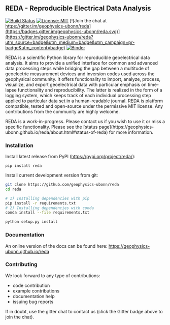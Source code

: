 ## REDA - Reproducible Electrical Data Analysis

[![Build Status](https://travis-ci.org/geophysics-ubonn/reda.svg?branch=master)](https://travis-ci.org/geophysics-ubonn/reda)
[![License: MIT](https://img.shields.io/badge/License-MIT-yellow.svg)](https://opensource.org/licenses/MIT)
[![Join the chat at https://gitter.im/geophysics-ubonn/reda](https://badges.gitter.im/geophysics-ubonn/reda.svg)](https://gitter.im/geophysics-ubonn/reda?utm_source=badge&utm_medium=badge&utm_campaign=pr-badge&utm_content=badge)
[![Binder](https://mybinder.org/badge.svg)](https://mybinder.org/v2/gh/geophysics-ubonn/try-reda/master?filepath=reda_test.ipynb)

REDA is a scientific Python library for reproducible geoelectrical data
analysis. It aims to provide a unified interface for common and advanced data
processing steps while bridging the gap between a multitude of geoelectric
measurement devices and inversion codes used across the geophysical community.
It offers functionality to import, analyze, process, visualize, and export
geoelectrical data with particular emphasis on time-lapse functionality and
reproducibility. The latter is realized in the form of a logging system, which
keeps track of each individual processing step applied to particular data set
in a human-readable journal. REDA is platform compatible, tested and
open-source under the permissive MIT license. Any contributions from the
community are highly welcome.

<aside class="warning">
REDA is a work-in-progress. Please contact us if you wish to use it or miss a
specific functionality. Please see the
[status page](https://geophysics-ubonn.github.io/reda/about.html#status-of-reda) for more
information.
</aside>

### Installation

Install latest release from PyPI (https://pypi.org/project/reda/):

    pip install reda

Install current development version from git:

```bash
git clone https://github.com/geophysics-ubonn/reda
cd reda

# 1) Installing dependencies with pip
pip install -r requirements.txt
# 2) Installing dependencies with conda
conda install --file requirements.txt

python setup.py install
```

### Documentation

An online version of the docs can be found here:
<https://geophysics-ubonn.github.io/reda>

### Contributing

We look forward to any type of contributions:

* code contribution
* example contributions
* documentation help
* issuing bug reports

If in doubt, use the gitter chat to contact us (click the Gitter badge above to join the chat).

<!--
Electrical geophysical data is increasingly measured in time-lapse setups,
which leads, in addition to the common use of multi-channel systems which are
capable of capturing the full time-series of either time-domain or frequency
domain systems, to a large number of datasets. These datasets are to be
analyzed with respect to various properties. These are, among others, outlier
detection, normal-reciprocal analysis for error estimation and quality control,
and coupling effects.

While electrical resistivity tomography (ERT) measures real transfer
resistances using a large number of four-point spreads, tomographic IP
measurements additionally capture the induced polarization (IP) effect in terms
of a decay curve. Measurements in the frequency domain capture the resistance
and polarizability for a wide range of frequencies, thereby capturing spectral
induced polarization (SIP) signatures. When SIP signatures are recorded at a
large number of different electrode configurations with the aim of a tomography
analysis, the method is often referred to as electrical impedance tomography
(EIT). Hereby some ambiguity exists, as EIT can refer to tomographic
measurements of the complex impedance (resistance plus polarization) in the
frequency domain for only one frequency or for a whole frequency range.
Sometimes multi-frequency measurements are thus referred to as sEIT
measurements (spectral electrical impedance tomography).

The dimensionality of the data that is nowadays captures increases steadily,
with new dimensions being measurement frequency, time step in a time-lapse
monitoring setup and third dimension. This requires the adaptation of existing
and new analysis procedures to these N-dimensional datasets. Established
procedures are hereby commonly based on plain text files or 2-dimensional data array
representations (e.g., Matlab matrices, columns denote electrode positions and
measurements, row denote measurements at various four-point spreads). Here, new
approaches are required to keep data analysis efforts at similar levels,
compared to "established" work flows. Luckily, the last years have seen the
emergence of suitable, free, and advanced (Python) libraries that can be used
without much adaptation for these purposes. The pandas DataFrame object allows
the storage and manipulation of N-dimensional datasets. We here propose to
build a framework for the import, storage, and modification of geoelectrical
datasets based upon this established tool, and amend it with domain-specific
functionality and handling instructions.

All these different types of electrical measurements have certain features in
common, and certain specific properties, which also leads to some common
analysis/display procedures, and some specialized ones.

This software package aims at providing the following programmatical structures
and procedures:

-   provide a pure-Python implementation of data structures that can hold the
    various datasets described above.

-   provide a tested set of import functions for the common measurement device
    formats

-   provide a tested set of output functions which export to common analysis
    software such as tomographic inversion packages.

-   provide a Python based software framework for the general analysis of
    electrical raw measurement data. We refer to waw measurement data as the data
    produced by the geoeletrical measurement devices before any kind of
    transformation such as tomographic analysis.

    A history is provided for common data selection (i.e., filtering) procedures,
    which provides a means to later account for all changes applied to the raw data
    (i.e., providing reproducibility of the data filtering process).

-   Provide ground work for text-based output formats that could be used for
    archiving purposes. However, defining and maintaining suitable file formats
    for the long-term storage of measurement data is a huge and complex task.
    Therefore, the data formats presented here are meant only as a starting base
    for the development and discussion of corresponding file formats.

-   Provide open implementations of common features of geoeletrical data
    processing, such as error model estimations for ERT and sEIT data sets.

-   The software is provided under an open-source licence (GPL-3), to facilitate
    and encourage contributions from the community

-   Only optional dependencies on external packages

## Work environment

Create the work environment using the following commands: ::

    mkvirtualenv --python /usr/bin/python3 edf
    pip install --upgrade pip
    workon edf
    pip install -r requirements.txt
    pip install ipython

    ipython3

## Roadmap

Milestones for beta versions of the EDF framework. For detailed TODO items,
please refer to the TODO section down below.

### 0.1

-   proof-of-concept for the ERT container
-   proof-of-concept for the SIP container
-   importers: Syscal, ABEM (text), SIP-04
-   plots: histograms, pseudosections (regular, normal-vs-reciprocal), decay
    curves

### 0.1.1

-   proof-of-concept for the EIT container
-   saving of containers to file

### 0.1.2

-   logfile/log of applied filters/apply filters to other data sets

## TODO

-   add a 'switch_polarity' option to the containers (do we need K factors then?)

-   implement saving of containers using pytables and HDF5 files

-   make the built-in plot functions aware of the various additional dimensions
    such as timestep, frequency, etc. Perhaps via a 'split_into_dimensions' switch?

-   implement the following containers:

        	* ERT
        	* IPT (IP-tomography)
        	* SIP
        	* EIT

-   containers need a function to strip all non-essential data, i.e., columns
    specific to a device, but not required by the container base format

-   implement saving of containers

        	* including processing steps

-   each container should contain functionality to transform simplified column
    names (for easy handling in queries) to extended, self explanatory columns,
    e.g.:

        	'R' -> '|Z|_[Ohmm]'
        	'phi' -> 'phase_[mrad]'

-   implement pseudosections

        	* automatically determine type of dataset: dipole-dipole, Wenner,
        	  schlumberger, mixed
        	* implement specific pseudosections for DD and Wenner
        	* not sure how to manage mixed data sets. We should, however, provide a
        	  warning in those cases
        	* for all keys required by the containers

-   implement the history function for specified functionality

        	* how to store the history for later usage? JSON?

-   error models:

        	* magnitude error models: Köstel et al
        	* SIP error models: Flores Orosco et al

-   SIP plots

        	* one spectrum
        	* normal/reciprocal spectrum

-   normal-reciprocal plots:

        	* K vs R_n
        	* K vs R_r
        	* K vs (R_n - R_r)
        	* K vs rho_n
        	* K vs rho_r
        	* K vs (rho_n - rho_r)


-   export to RES2DINV

-   Syscal: import decay curve

-   ERT container:

        	* save to CRTomo
        	* filter function with queue for later reevaluation

-   device importers

        	* EIT40 (Medusa)
        	* SIP-04
        	* Syscal
        	* Radic SIP-256c
        	* ABEM
        	* Geotom
        	* DAC1
        	* Radic Fuchs
        	* Zonge

-   time-domain analysis after Olsson et al. 2016 (mainly ABEM data)

-   prepare the iSAT data as an example (Syscal)

-   reda.utils.filter_config_types:

        	* create tests for mixed configurations

## Metadata for Containers

### separate information

Electrode positions and assignments

### Base entries

-   time
-   A
-   B
-   M
-   N
-   Z
-   Y/Y'/Y'' &lt;- computed from Z
-   K
-   rho/sigma/sigma'/sigma''/phi &lt;- computed from Z,K
-   deltaR
-   deltaPhi
-   U
-   I

## Additional dimensions

-   frequencies
-   timestep
-   projects
-   experiments
-   profile
-   datetime
-   measurement_nr
-   quadpole_nr

## Open Questions

-   how to approach normal/reciprocal data?

        	* we have a default DataFrame df, which points to dfn (normal data).
        	  Additionally, dfr can be used to split data into normal (dfn) and (dfr)
        dataframes.

-   how to incorporate repeated measurements
-   errors can be computed using error propagation. However, if not all required
    errors (i.e., only phase, no magnitude errors) are provided, then this must
    end in all other errors as nan values.
-   dimensionality should not be a problem if we use a pandas.DataFrame with
    multiindexing

## Test activities

-   select measurement nr 3
-   show quadpole nr 2
-   show all measurements with A=1, B=2, M=4, N=3
-   plot R of measurement nr 3, quadpole 6
-   filter all measurements with R &lt; 0.08 Ohm

## Pytables

On Debian systems:

CFLAGS="-I/usr/lib/openmpi/include/" pip install tables -->
